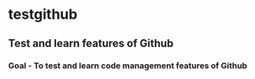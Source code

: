 # testgithub

## Test and learn features of Github

### Goal - To test and learn code management features of Github 
